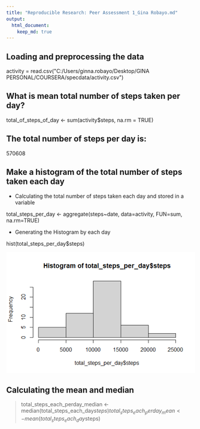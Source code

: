 ```yaml
---
title: "Reproducible Research: Peer Assessment 1_Gina Robayo.md"
output: 
  html_document:
    keep_md: true
---
```



## Loading and preprocessing the data
activity = read.csv("C:/Users/ginna.robayo/Desktop/GINA PERSONAL/COURSERA/specdata/activity.csv")

## What is mean total number of steps taken per day?
total_of_steps_of_day <- sum(activity$steps, na.rm = TRUE)

## The total number of steps per day is:

570608

## Make a histogram of the total number of steps taken each day

* Calculating the total number of steps taken each day and stored in a variable

total_steps_per_day <- aggregate(steps~date, data=activity, FUN=sum, na.rm=TRUE)

* Generating the Histogram by each day

hist(total_steps_per_day$steps)

![plot of chunk hist](images/hist.jpg) 

## Calculating the mean and median

> total_steps_each_perday_median <- median(total_steps_each_day$steps)
> total_steps_each_perday_mean <- mean(total_steps_each_day$steps)

